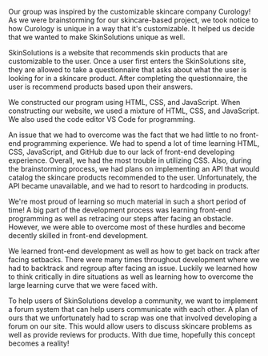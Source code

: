 Our group was inspired by the customizable skincare company Curology!
As we were brainstorming for our skincare-based project, we took notice to how Curology is unique in a way that it's customizable. It helped us decide that we wanted to make SkinSolutions unique as well.

SkinSolutions is a website that recommends skin products that are customizable to the user.
Once a user first enters the SkinSolutions site, they are allowed to take a questionnaire that asks about what the user is looking for in a skincare product. After completing the questionnaire, the user is recommend products based upon their answers.

We constructed our program using HTML, CSS, and JavaScript.
When constructing our website, we used a mixture of HTML, CSS, and JavaScript. We also used the code editor VS Code for programming.

An issue that we had to overcome was the fact that we had little to no front-end programming experience.
We had to spend a lot of time learning HTML, CSS, JavaScript, and GitHub due to our lack of front-end developing experience. Overall, we had the most trouble in utilizing CSS. Also, during the brainstorming process, we had plans on implementing an API that would catalog the skincare products recommended to the user. Unfortunately, the API became unavailable, and we had to resort to hardcoding in products.

We're most proud of learning so much material in such a short period of time!
A big part of the development process was learning front-end programming as well as retracing our steps after facing an obstacle. However, we were able to overcome most of these hurdles and become decently skilled in front-end development.

We learned front-end development as well as how to get back on track after facing setbacks.
There were many times throughout development where we had to backtrack and regroup after facing an issue. Luckily we learned how to think critically in dire situations as well as learning how to overcome the large learning curve that we were faced with.

To help users of SkinSolutions develop a community, we want to implement a forum system that can help users communicate with each other.
A plan of ours that we unfortunately had to scrap was one that involved developing a forum on our site. This would allow users to discuss skincare problems as well as provide reviews for products. With due time, hopefully this concept becomes a reality!
